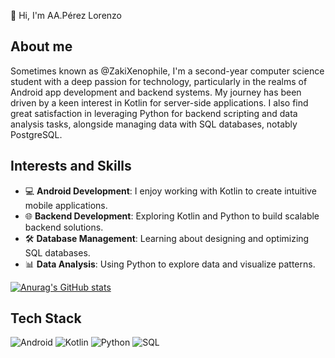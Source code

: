 👋 Hi, I'm AA.Pérez Lorenzo

## About me
Sometimes known as @ZakiXenophile, I'm a second-year computer science student with a deep passion for technology, particularly in the realms of Android app development and backend systems. My journey has been driven by a keen interest in Kotlin for server-side applications. I also find great satisfaction in leveraging Python for backend scripting and data analysis tasks, alongside managing data with SQL databases, notably PostgreSQL.

## Interests and Skills
- 💻 **Android Development**: I enjoy working with Kotlin to create intuitive mobile applications.
- 🌐 **Backend Development**: Exploring Kotlin and Python to build scalable backend solutions.
- 🛠️ **Database Management**: Learning about designing and optimizing SQL databases.
- 📊 **Data Analysis**: Using Python to explore data and visualize patterns.

[![Anurag's GitHub stats](https://github-readme-stats.vercel.app/api?username=ZakiXenophile&show_icons=true&theme=dark)](https://github.com/anuraghazra/github-readme-stats)

## Tech Stack
![Android](https://img.shields.io/badge/Android-green?logo=android)
![Kotlin](https://img.shields.io/badge/Kotlin-blue?logo=kotlin)
![Python](https://img.shields.io/badge/Python-yellow?logo=python)
![SQL](https://img.shields.io/badge/SQL-red?logo=postgresql&logoColor=white)
<!---
ZakiXenophile/ZakiXenophile is a ✨ special ✨ repository because its `README.md` (this file) appears on your GitHub profile.
You can click the Preview link to take a look at your changes.
--->
